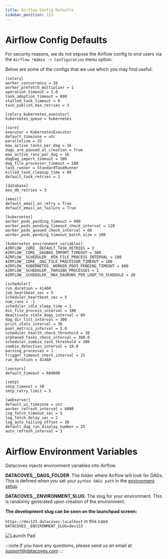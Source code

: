 ```yaml
---
title: Airflow Config Defaults
sidebar_position: 122
---
```

# Airflow Config Defaults

For security reasons, we do not expose the Airflow config to end users via the `Airflow *Admin -> Configuration` menu option. 

Below are some of the configs that we use which you may find useful:

```
[celery]
worker_concurrency = 16
worker_prefetch_multiplier = 1
operation_timeout = 1.0
task_adoption_timeout = 600
stalled_task_timeout = 0
task_publish_max_retries = 3

[celery_kubernetes_executor]
kubernetes_queue = kubernetes
```
```
[core]
executor = KubernetesExecutor
default_timezone = utc
parallelism = 32
max_active_tasks_per_dag = 16
dags_are_paused_at_creation = True
max_active_runs_per_dag = 16
dagbag_import_timeout = 300
dag_file_processor_timeout = 180
task_runner = StandardTaskRunner
killed_task_cleanup_time = 60
default_task_retries = 2
```
```
[database]
max_db_retries = 3
```
```
[email]
default_email_on_retry = True
default_email_on_failure = True
```
```
[kubernetes]
worker_pods_pending_timeout = 600
worker_pods_pending_timeout_check_interval = 120
worker_pods_queued_check_interval = 60
worker_pods_pending_timeout_batch_size = 100

[kubernetes_environment_variables]
AIRFLOW__CORE__DEFAULT_TASK_RETRIES = 2
AIRFLOW__CORE__DAGBAG_IMPORT_TIMEOUT = 300
AIRFLOW__SCHEDULER__MIN_FILE_PROCESS_INTERVAL = 180
AIRFLOW__CORE__DAG_FILE_PROCESSOR_TIMEOUT = 180
AIRFLOW__KUBERNETES__WORKER_PODS_PENDING_TIMEOUT = 600
AIRFLOW__SCHEDULER__PARSING_PROCESSES = 1
AIRFLOW__SCHEDULER__MAX_DAGRUNS_PER_LOOP_TO_SCHEDULE = 20
```
```
[scheduler]
run_duration = 41460
job_heartbeat_sec = 5
scheduler_heartbeat_sec = 5
num_runs = -1
scheduler_idle_sleep_time = 1
min_file_process_interval = 180
deactivate_stale_dags_interval = 60
dag_dir_list_interval = 300
print_stats_interval = 30
pool_metrics_interval = 5.0
scheduler_health_check_threshold = 30
orphaned_tasks_check_interval = 300.0
scheduler_zombie_task_threshold = 300
zombie_detection_interval = 10.0
parsing_processes = 1
trigger_timeout_check_interval = 15
run_duration = 41460
```
```
[sensors]
default_timeout = 604800
```
```
[smtp]
smtp_timeout = 30
smtp_retry_limit = 5
```
```
[webserver]
default_ui_timezone = utc
worker_refresh_interval = 6000
log_fetch_timeout_sec = 5
log_fetch_delay_sec = 2
log_auto_tailing_offset = 30
default_dag_run_display_number = 25
auto_refresh_interval = 3
```
# Airflow Environment Variables

Datacoves injects environment variables into Airflow.

**DATACOVES__DAGS_FOLDER**: The folder where Airflow will look for DAGs. This is defined when you set your `python DAGs path` in the [environment setup](how-tos/datacoves/how_to_environments.md#services-configuration).

**DATACOVES__ENVIRONMENT_SLUG**: The slug for your environment. This is randomly generated upon creation of the environment.

**The development slug can be seen on the launchpad screen:**

`https://dev123.datacoves.localhost` in this case `DATACOVES__ENVIRONMENT_SLUG=dev123`


![Launch Pad](../admin-menu/assets/launchpad_environments_projects.png)

:::note
If you have any questions, please send us an email at support@datacoves.com
:::